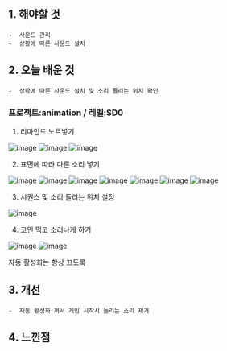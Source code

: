 ## 1. 해야할 것
```
-  사운드 관리
-  상황에 따른 사운드 설치
```

## 2. 오늘 배운 것
```
-  상황에 따른 사운드 설치 및 소리 들리는 위치 확인
```
### 프로젝트:animation / 레벨:SD0

1. 리마인드 노트넣기

![image](https://github.com/JM94Ent/TIL-WIL/assets/143363550/d8a0c713-e5ea-4f51-847e-805674fe4df9)
![image](https://github.com/JM94Ent/TIL-WIL/assets/143363550/30f48732-7f5c-4dbc-ba94-d5726810bcbb)
![image](https://github.com/JM94Ent/TIL-WIL/assets/143363550/5ca13657-8555-4a30-97c4-01a6d26d643c)

2. 표면에 따라 다른 소리 넣기

![image](https://github.com/JM94Ent/TIL-WIL/assets/143363550/6a1ccaff-284c-4578-b845-5cdd80b01120)
![image](https://github.com/JM94Ent/TIL-WIL/assets/143363550/95259c2d-8713-4eec-8adc-9645ec12daeb)
![image](https://github.com/JM94Ent/TIL-WIL/assets/143363550/fb106e3e-2b1f-4f83-9149-92ce63dced1b)
![image](https://github.com/JM94Ent/TIL-WIL/assets/143363550/4ed864b9-7d11-4e6b-9b69-78430092abd2)
![image](https://github.com/JM94Ent/TIL-WIL/assets/143363550/ba5df03e-bd79-435d-8635-f9438afc1704)
![image](https://github.com/JM94Ent/TIL-WIL/assets/143363550/ce4a5b59-5314-472d-8083-903f2bbdb2ab)
![image](https://github.com/JM94Ent/TIL-WIL/assets/143363550/31a59606-9782-497a-87ff-2266f49ac37c)


3. 시퀀스 및 소리 들리는 위치 설정

![image](https://github.com/JM94Ent/TIL-WIL/assets/143363550/ccea7de6-f8cb-4495-8516-934f07514186)

4. 코인 먹고 소리나게 하기

![image](https://github.com/JM94Ent/TIL-WIL/assets/143363550/3ddcb464-5c15-4898-904b-49614c23597c)
![image](https://github.com/JM94Ent/TIL-WIL/assets/143363550/1edfafa3-75ae-4c9e-aeba-6dd71e2e386f)

자동 활성화는 항상 끄도록

## 3. 개선
```
-  자동 활성화 꺼서 게임 시작시 들리는 소리 제거
```

## 4. 느낀점
```

```
